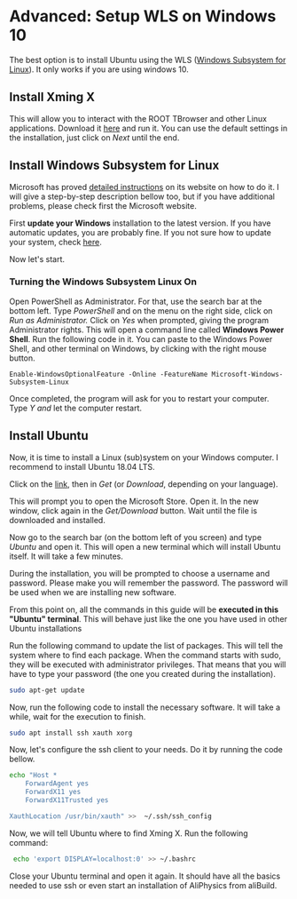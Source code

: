 # Advanced: Setup WLS on Windows 10

The best option is to install Ubuntu using the WLS \([Windows Subsystem for Linux](https://docs.microsoft.com/en-us/windows/wsl/install-win10)\). It only works if you are using windows 10.

## Install Xming X

This will allow you to interact with the ROOT TBrowser and other Linux applications. Download it [here](https://sourceforge.net/projects/xming/files/latest/download) and run it. You can use the default settings in the installation, just click on _Next_ until the end.

## Install Windows Subsystem for Linux

Microsoft has proved [detailed instructions](https://docs.microsoft.com/en-us/windows/wsl/install-win10) on its website on how to do it. I will give a step-by-step description bellow too, but if you have additional problems, please check first the Microsoft website.

First **update your Windows** installation to the latest version. If you have automatic updates, you are probably fine. If you not sure how to update your system, check [here](https://support.microsoft.com/en-us/help/4027667/windows-10-update).

Now let's start.

### Turning the Windows Subsystem Linux On

Open PowerShell as Administrator. For that, use the search bar at the bottom left. Type _PowerShell_ and on the menu on the right side, click on _Run as Administrator._ Click on _Yes_ when prompted, giving the program Administrator rights. This will open a command line called **Windows Power Shell**. Run the following code in it. You can paste to the Windows Power Shell, and other terminal on Windows, by clicking with the right mouse button.

```text
Enable-WindowsOptionalFeature -Online -FeatureName Microsoft-Windows-Subsystem-Linux
```

Once completed, the program will ask for you to restart your computer. Type _Y and_ let the computer restart.

## Install Ubuntu

Now, it is time to install a Linux \(sub\)system on your Windows computer. I recommend to install Ubuntu 18.04 LTS.

Click on the [link](https://www.microsoft.com/store/apps/9N9TNGVNDL3Q), then in _Get_ \(or _Download_, depending on your language\).

This will prompt you to open the Microsoft Store. Open it. In the new window, click again in the _Get/Download_ button. Wait until the file is downloaded and installed.

Now go to the search bar \(on the bottom left of you screen\) and type _Ubuntu_ and open it. This will open a new terminal which will install Ubuntu itself. It will take a few minutes.

During the installation, you will be prompted to choose a username and password. Please make you will remember the password. The password will be used when we are installing new software.

From this point on, all the commands in this guide will be **executed in this "Ubuntu" terminal**. This will behave just like the one you have used in other Ubuntu installations

Run the following command to update the list of packages. This will tell the system where to find each package.  When the command starts with sudo, they will be executed with administrator privileges. That means that you will have to type your password \(the one you created during the installation\).

```bash
sudo apt-get update
```

Now, run the following code to install the necessary software. It will take a while, wait for the execution to finish.

```bash
sudo apt install ssh xauth xorg
```

Now, let's configure the ssh client to your needs. Do it by running the code bellow.

```bash
echo "Host *
    ForwardAgent yes
    ForwardX11 yes
    ForwardX11Trusted yes

XauthLocation /usr/bin/xauth" >>  ~/.ssh/ssh_config
```

Now, we will tell Ubuntu where to find Xming X. Run the following command:

```bash
 echo 'export DISPLAY=localhost:0' >> ~/.bashrc
```

Close your Ubuntu terminal and open it again. It should have all the basics needed to use ssh or even start an installation of AliPhysics from aliBuild.

